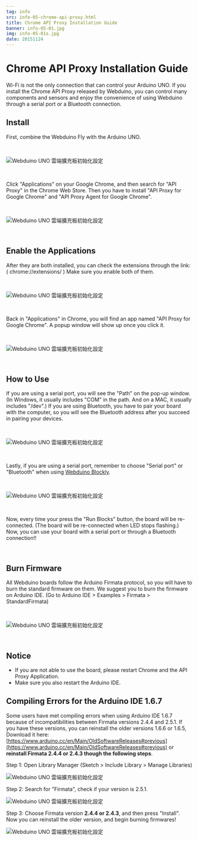 ```yaml
---
tag: info
src: info-05-chrome-api-proxy.html
title: Chrome API Proxy Installation Guide
banner: info-05-01.jpg
img: info-05-01s.jpg
date: 20151124
---
```


<!-- @@master  = ../../_layout.html-->

<!-- @@block  =  meta-->

<title>Chrome API Proxy Installation Guide :::: Webduino = Web × Arduino</title>

<meta name="description" content="Wi-Fi is not the only connection that can control your Arduino UNO. If you install the Chrome API Proxy released by Webduino, you can control many components and sensors and enjoy the convenience of using Webduino through a serial port or a Bluetooth connection.">

<meta itemprop="description" content="Wi-Fi is not the only connection that can control your Arduino UNO. If you install the Chrome API Proxy released by Webduino, you can control many components and sensors and enjoy the convenience of using Webduino through a serial port or a Bluetooth connection.">

<meta property="og:description" content="Wi-Fi is not the only connection that can control your Arduino UNO. If you install the Chrome API Proxy released by Webduino, you can control many components and sensors and enjoy the convenience of using Webduino through a serial port or a Bluetooth connection.">

<meta property="og:title" content="Chrome API Proxy Installation Guide" >

<meta property="og:url" content="https://webduino.io/tutorials/info-05-chrome-api-proxy.html">

<meta property="og:image" content="https://webduino.io/img/tutorials/info-05-01s.jpg">

<meta itemprop="image" content="https://webduino.io/img/tutorials/info-05-01s.jpg">

<include src="../_include-tutorials.html"></include>

<!-- @@close-->

<!-- @@block  =  preAndNext-->

<include src="../_include-tutorials-content.html"></include>

<!-- @@close-->



<!-- @@block  =  tutorials-->
# Chrome API Proxy Installation Guide

Wi-Fi is not the only connection that can control your Arduino UNO. If you install the Chrome API Proxy released by Webduino, you can control many components and sensors and enjoy the convenience of using Webduino through a serial port or a Bluetooth connection.


## Install

First, combine the Webduino Fly with the Arduino UNO.

<br/>

![Webduino UNO 雲端擴充板初始化設定](../../img/tutorials/en/info-05-02.jpg)

<br/>

Click "Applications" on your Google Chrome, and then search for "API Proxy" in the Chrome Web Store. Then you have to install "API Proxy for Google Chrome" and "API  Proxy Agent for Google Chrome".

<br/>

![Webduino UNO 雲端擴充板初始化設定](../../img/tutorials/en/info-05-03.jpg)

<br/>

## Enable the Applications

After they are both installed, you can check the extensions through the link: ( chrome://extensions/ ) Make sure you enable both of them.

<br/>

![Webduino UNO 雲端擴充板初始化設定](../../img/tutorials/en/info-05-04.jpg)

<br/>

Back in "Applications" in Chrome, you will find an app named "API Proxy for Google Chrome". A popup window will show up once you click it. 

<br/>

![Webduino UNO 雲端擴充板初始化設定](../../img/tutorials/info-05-05.jpg)

<br/>

## How to Use

If you are using a serial port, you will see the "Path" on the pop-up window. (In Windows, it usually includes "COM" in the path. And on a MAC, it usually includes "/dev".) If you are using Bluetooth, you have to pair your board with the computer, so you will see the Bluetooth address after you succeed in pairing your devices.

<br/>

![Webduino UNO 雲端擴充板初始化設定](../../img/tutorials/info-05-06.jpg)

<br/>

Lastly, if you are using a serial port, remember to choose "Serial port" or "Bluetooth" when using [Webduino Blockly](https://blockly.webduino.io/?lang=en).

<br/>

![Webduino UNO 雲端擴充板初始化設定](../../img/tutorials/en/info-05-07.jpg)

<br/>

Now, every time your press the "Run Blocks" button, the board will be re-connected. (The board will be re-connected when LED stops flashing.) Now, you can use your board with a serial port or through a Bluetooth connection!!

<br/>

## Burn Firmware

All Webduino boards follow the Arduino Firmata protocol, so you will have to burn the standard firmware on them. We suggest you to burn the firmware on Arduino IDE. (Go to Arduino IDE > Examples > Firmata > StandardFirmata)

<br/>

![Webduino UNO 雲端擴充板初始化設定](../../img/tutorials/en/info-05-08.jpg)

<br/>

## Notice

- If you are not able to use the board, please restart Chrome and the API Proxy Application.
- Make sure you also restart the Arduino IDE.

## Compiling Errors for the Arduino IDE 1.6.7

Some users have met compiling errors when using Arduino IDE 1.6.7 because of incompatibilities between Firmata versions 2.4.4 and 2.5.1. If you have these versions, you can reinstall the older versions 1.6.6 or 1.6.5, 
Download it here: [https://www.arduino.cc/en/Main/OldSoftwareReleases#previous](https://www.arduino.cc/en/Main/OldSoftwareReleases#previous) or **reinstall Firmata 2.4.4 or 2.4.3 though the following steps**.

Step 1: Open Library Manager (Sketch > Include Library > Manage Libraries)

![Webduino UNO 雲端擴充板初始化設定](../../img/tutorials/en/info-07-10.jpg)

Step 2: Search for "Firmata", check if your version is 2.5.1.

![Webduino UNO 雲端擴充板初始化設定](../../img/tutorials/info-07-12.jpg)

Step 3: Choose Firmata version **2.4.4 or 2.4.3**, and then press "Install". Now you can reinstall the older version, and begin burning firmwares!

![Webduino UNO 雲端擴充板初始化設定](../../img/tutorials/info-07-13.jpg)




<!-- @@close-->